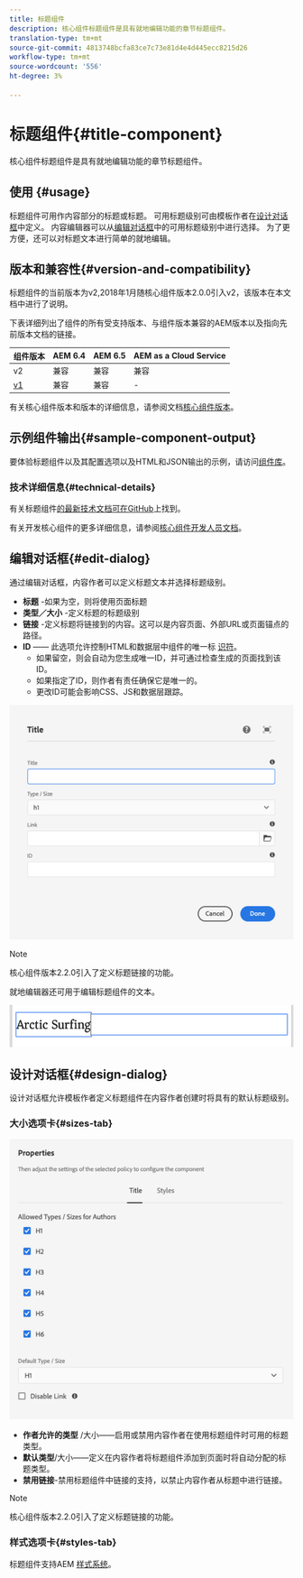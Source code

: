 ```yaml
---
title: 标题组件
description: 核心组件标题组件是具有就地编辑功能的章节标题组件。
translation-type: tm+mt
source-git-commit: 4813748bcfa83ce7c73e81d4e4d445ecc8215d26
workflow-type: tm+mt
source-wordcount: '556'
ht-degree: 3%

---
```



# 标题组件{#title-component}

核心组件标题组件是具有就地编辑功能的章节标题组件。

## 使用 {#usage}

标题组件可用作内容部分的标题或标题。 可用标题级别可由模板作者在[设计对话框](#design-dialog)中定义。 内容编辑器可以从[编辑对话框](#edit-dialog)中的可用标题级别中进行选择。 为了更方便，还可以对标题文本进行简单的就地编辑。

## 版本和兼容性{#version-and-compatibility}

标题组件的当前版本为v2,2018年1月随核心组件版本2.0.0引入v2，该版本在本文档中进行了说明。

下表详细列出了组件的所有受支持版本、与组件版本兼容的AEM版本以及指向先前版本文档的链接。

| 组件版本 | AEM 6.4 | AEM 6.5 | AEM as a Cloud Service |
|---|---|---|---|
| v2 | 兼容 | 兼容 | 兼容 |
| [v1](v1/title-v1.md) | 兼容 | 兼容 | - |

有关核心组件版本和版本的详细信息，请参阅文档[核心组件版本](/help/versions.md)。

## 示例组件输出{#sample-component-output}

要体验标题组件以及其配置选项以及HTML和JSON输出的示例，请访问[组件库](https://adobe.com/go/aem_cmp_library_title)。

### 技术详细信息{#technical-details}

有关标题组件[的最新技术文档可在GitHub](https://adobe.com/go/aem_cmp_tech_title_v2)上找到。

有关开发核心组件的更多详细信息，请参阅[核心组件开发人员文档](/help/developing/overview.md)。

## 编辑对话框{#edit-dialog}

通过编辑对话框，内容作者可以定义标题文本并选择标题级别。

* **标题** -如果为空，则将使用页面标题
* **类型／大小** -定义标题的标题级别
* **链接** -定义标题将链接到的内容。这可以是内容页面、外部URL或页面锚点的路径。
* **ID**  —— 此选项允许控制HTML和数据层中组件的唯一标 [识符](/help/developing/data-layer/overview.md)。
   * 如果留空，则会自动为您生成唯一ID，并可通过检查生成的页面找到该ID。
   * 如果指定了ID，则作者有责任确保它是唯一的。
   * 更改ID可能会影响CSS、JS和数据层跟踪。

![标题组件的编辑对话框](/help/assets/title-edit.png)

>[!NOTE]
>
>核心组件版本2.2.0引入了定义标题链接的功能。

就地编辑器还可用于编辑标题组件的文本。

![标题组件的就地编辑](/help/assets/title-edit-inline.png)

## 设计对话框{#design-dialog}

设计对话框允许模板作者定义标题组件在内容作者创建时将具有的默认标题级别。

### 大小选项卡{#sizes-tab}

![标题组件的设计对话框](/help/assets/title-design.png)

* **作者允许的类型** /大小——启用或禁用内容作者在使用标题组件时可用的标题类型。
* **默认类型**/大小——定义在内容作者将标题组件添加到页面时将自动分配的标题类型。
* **禁用链接**-禁用标题组件中链接的支持，以禁止内容作者从标题中进行链接。

>[!NOTE]
>
>核心组件版本2.2.0引入了定义标题链接的功能。

### 样式选项卡{#styles-tab}

标题组件支持AEM [样式系统](/help/get-started/authoring.md#component-styling)。
